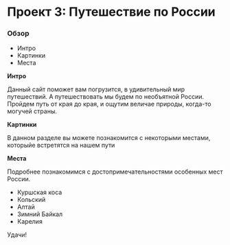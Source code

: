 # Проект 3: Путешествие по России

### Обзор
* Интро
* Картинки
* Места

**Интро**

Данный сайт поможет вам погрузится, в удивительный мир путешествий. А путешествовать мы будем по необъятной России. Пройдем путь от края до края, и ощутим величае природы, когда-то могучей страны.

**Картинки**

В данном разделе вы можете познакомится с некоторыми местами, которыйе встретятся на нашем пути

**Места**

Подробнее познакомимся с достопримечательностями особенных мест России.

* Куршская коса
* Кольский
* Алтай
* Зимний Байкал
* Карелия

Удачи!
